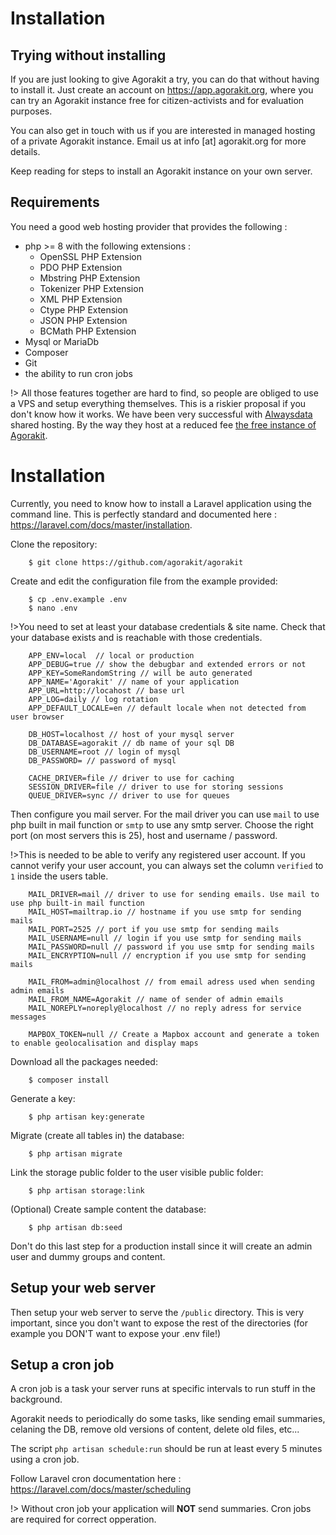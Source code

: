 # Installation

## Trying without installing 

If you are just looking to give Agorakit a try, you can do that without having to install it. Just create an account on <https://app.agorakit.org>, where you can try an Agorakit instance free for citizen-activists and for evaluation purposes.

You can also get in touch with us if you are interested in managed hosting of a private Agorakit instance. Email us at info [at] agorakit.org for more details.

Keep reading for steps to install an Agorakit instance on your own server.

## Requirements

You need a good web hosting provider that provides the following :

- php >= 8 with the following extensions :
    - OpenSSL PHP Extension
    - PDO PHP Extension
    - Mbstring PHP Extension
    - Tokenizer PHP Extension
    - XML PHP Extension
    - Ctype PHP Extension
    - JSON PHP Extension
    - BCMath PHP Extension
- Mysql or MariaDb
- Composer
- Git
- the ability to run cron jobs

!> All those features together are hard to find, so people are obliged to use a VPS and setup everything themselves. This is a riskier proposal if you don't know how it works. We have been very successful with [Alwaysdata](https://www.alwaysdata.com) shared hosting. By the way they host at a reduced fee [the free instance of Agorakit](https://app.agorakit.org).


# Installation

Currently, you need to know how to install a Laravel application using the command line.
This is perfectly standard and documented here : https://laravel.com/docs/master/installation.



Clone the repository:

        $ git clone https://github.com/agorakit/agorakit


Create and edit the configuration file from the example provided:

        $ cp .env.example .env
        $ nano .env


!>You need to set at least your database credentials & site name. Check that your database exists and is reachable with those credentials.


        APP_ENV=local  // local or production
        APP_DEBUG=true // show the debugbar and extended errors or not
        APP_KEY=SomeRandomString // will be auto generated
        APP_NAME='Agorakit' // name of your application
        APP_URL=http://locahost // base url
        APP_LOG=daily // log rotation
        APP_DEFAULT_LOCALE=en // default locale when not detected from user browser

        DB_HOST=localhost // host of your mysql server
        DB_DATABASE=agorakit // db name of your sql DB
        DB_USERNAME=root // login of mysql
        DB_PASSWORD= // password of mysql

        CACHE_DRIVER=file // driver to use for caching
        SESSION_DRIVER=file // driver to use for storing sessions
        QUEUE_DRIVER=sync // driver to use for queues


Then configure you mail server. For the mail driver you can use `mail` to use php built in mail function or `smtp` to use any smtp server. Choose the right port (on most servers this is 25), host and username / password.

!>This is needed to be able to verify any registered user account. If you cannot verify your user account, you can always set the column `verified` to `1` inside the users table.


        MAIL_DRIVER=mail // driver to use for sending emails. Use mail to use php built-in mail function
        MAIL_HOST=mailtrap.io // hostname if you use smtp for sending mails
        MAIL_PORT=2525 // port if you use smtp for sending mails
        MAIL_USERNAME=null // login if you use smtp for sending mails
        MAIL_PASSWORD=null // password if you use smtp for sending mails
        MAIL_ENCRYPTION=null // encryption if you use smtp for sending mails

        MAIL_FROM=admin@localhost // from email adress used when sending admin emails
        MAIL_FROM_NAME=Agorakit // name of sender of admin emails
        MAIL_NOREPLY=noreply@localhost // no reply adress for service messages

        MAPBOX_TOKEN=null // Create a Mapbox account and generate a token to enable geolocalisation and display maps



Download all the packages needed:

        $ composer install

Generate a key:

        $ php artisan key:generate

Migrate (create all tables in) the database:

        $ php artisan migrate

 Link the storage public folder to the user visible public folder:

        $ php artisan storage:link

(Optional) Create sample content the database:

        $ php artisan db:seed

Don't do this last step for a production install since it will create an admin user and dummy groups and content.


## Setup your web server

Then setup your web server to serve the `/public` directory. This is very important, since you don't want to expose the rest of the directories (for example you DON'T want to expose your .env file!)


## Setup a cron job

A cron job is a task your server runs at specific intervals to run stuff in the background.

Agorakit needs to periodically do some tasks, like sending email summaries, celaning the DB, remove old versions of content, delete old files, etc...

The script `php artisan schedule:run` should be run at least every 5 minutes using a cron job.

Follow Laravel cron documentation here : https://laravel.com/docs/master/scheduling


!> Without cron job your application will **NOT** send summaries. Cron jobs are required for correct opperation.


